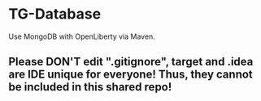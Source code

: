 # TG-Database
Use MongoDB with OpenLiberty via Maven.
## Please DON'T edit ".gitignore", target and .idea are IDE unique for everyone! Thus, they cannot be included in this shared repo!

